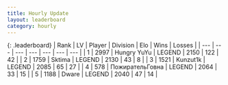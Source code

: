 ```yaml
---
title: Hourly Update
layout: leaderboard
category: hourly
---
```


{: .leaderboard}
| Rank | LV | Player | Division | Elo | Wins | Losses |
| --- | --- | --- | --- | --- | --- | --- |
| <span data-change="0">1</span> | 2997 | <span title="ID: 164871">Hungry YuYu</span> | LEGEND | <span data-change="2">2150</span> | <span data-change="3">122</span> | <span data-change="1">42</span> |
| <span data-change="0">2</span> | 1759 | <span title="ID: 353063">Sktima</span> | LEGEND | <span data-change="0">2130</span> | <span data-change="0">43</span> | <span data-change="0">8</span> |
| <span data-change="1">3</span> | 1521 | <span title="ID: 392407">Kunzut1k</span> | LEGEND | <span data-change="22">2085</span> | <span data-change="3">65</span> | <span data-change="0">27</span> |
| <span data-change="-1">4</span> | 578 | <span title="ID: 402846">ПожирательГовна</span> | LEGEND | <span data-change="0">2064</span> | <span data-change="0">33</span> | <span data-change="0">15</span> |
| <span data-change="0">5</span> | 1188 | <span title="ID: 241890">Dware</span> | LEGEND | <span data-change="0">2040</span> | <span data-change="0">47</span> | <span data-change="0">14</span> |